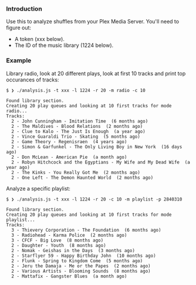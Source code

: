 ### Introduction

Use this to analyze shuffles from your Plex Media Server. You'll need to figure out:

- A token (xxx below).
- The ID of the music library (1224 below).

### Example

Library radio, look at 20 different plays, look at first 10 tracks and print top occurances of tracks:

```
$ ❯ ./analysis.js -t xxx -l 1224 -r 20 -m radio -c 10

Found library section.
Creating 20 play queues and looking at 10 first tracks for mode radio...
Tracks:
  2 - John Cunningham - Imitation Time  (6 months ago)
  2 - The Maldives - Blood Relations  (2 months ago)
  2 - Clue to Kalo - The Just Is Enough  (a year ago)
  2 - Vince Guaraldi Trio - Skating  (5 months ago)
  2 - Game Theory - Regenisraen  (4 years ago)
  2 - Simon & Garfunkel - The Only Living Boy in New York  (16 days ago)
  2 - Don McLean - American Pie  (a month ago)
  2 - Robyn Hitchcock and the Egyptians - My Wife and My Dead Wife  (a year ago)
  2 - The Kinks - You Really Got Me  (2 months ago)
  2 - One Left - The Demon Haunted World  (2 months ago)
```

Analyze a specific playlist:

```
$ ❯ ./analysis.js -t xxx -l 1224 -r 20 -c 10 -m playlist -p 2840310

Found library section.
Creating 20 play queues and looking at 10 first tracks for mode playlist...
Tracks:
  3 - Thievery Corporation - The Foundation  (6 months ago)
  3 - Radiohead - Karma Police  (2 months ago)
  3 - CFCF - Big Love  (8 months ago)
  2 - Daughter - Youth  (8 months ago)
  2 - Nomak - Geishas in the Days  (3 months ago)
  2 - Starflyer 59 - Happy Birthday John  (10 months ago)
  2 - Flunk - Spring to Kingdom Come  (5 months ago)
  2 - Jeru the Damaja - Me or the Papes  (2 months ago)
  2 - Various Artists - Blooming Sounds  (8 months ago)
  2 - Mattafix - Gangster Blues  (a month ago)
```
